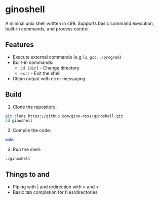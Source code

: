 # ginoshell

A mininal unix shell written in c99. Supports basic command execution, built-in commands, and process control

## Features

- Execute external commands (e.g `ls`, `gcc`, `./program`)
- Built-in commands:
  - `cd [dir]` - Change directory
  - `exit` - Exit the shell
- Clean output with error messaging

## Build

1. Clone the repository:

```bash
git clone https://github.com/gino-ross/ginoshell.git
cd ginoshell
```

2. Compile the code:

```bash
make
```

3. Run the shell:

```bash
./ginoshell
```

## Things to and

- Piping with | and redirection with > and <
- Basic tab completion for files/directories

